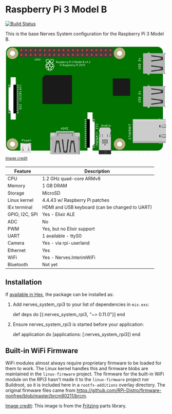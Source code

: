 # Raspberry Pi 3 Model B
[![Build Status](https://travis-ci.org/nerves-project/nerves_system_rpi3.png?branch=master)](https://travis-ci.org/nerves-project/nerves_system_rpi3)

This is the base Nerves System configuration for the Raspberry Pi 3 Model B.

![Fritzing Raspberry Pi 3 image](assets/images/raspberry-pi-3-model-b.png)
<br><sup>[Image credit](#fritzing)</sup>

| Feature              | Description                     |
| -------------------- | ------------------------------- |
| CPU                  | 1.2 GHz quad-core ARMv8         |
| Memory               | 1 GB DRAM                       |
| Storage              | MicroSD                         |
| Linux kernel         | 4.4.43 w/ Raspberry Pi patches  |
| IEx terminal         | HDMI and USB keyboard (can be changed to UART)   |
| GPIO, I2C, SPI       | Yes - Elixir ALE                |
| ADC                  | No                              |
| PWM                  | Yes, but no Elixir support      |
| UART                 | 1 available - ttyS0             |
| Camera               | Yes - via rpi-userland          |
| Ethernet             | Yes                             |
| WiFi                 | Yes - Nerves.InterimWiFi        |
| Bluetooth            | Not yet                         |

## Installation

If [available in Hex](https://hex.pm/docs/publish), the package can be installed as:

  1. Add nerves_system_rpi3 to your list of dependencies in `mix.exs`:

        def deps do
          [{:nerves_system_rpi3, "~> 0.11.0"}]
        end

  2. Ensure nerves_system_rpi3 is started before your application:

        def application do
          [applications: [:nerves_system_rpi3]]
        end

## Built-in WiFi Firmware

WiFi modules almost always require proprietary firmware to be loaded for them to work. The
Linux kernel handles this and firmware blobs are maintained in the
`linux-firmware` project. The firmware for the built-in WiFi module on the RPi3
hasn't made it to the `linux-firmware` project nor Buildroot, so it is included
here in a `rootfs-additions` overlay directory. The original firmware files came from
https://github.com/RPi-Distro/firmware-nonfree/blob/master/brcm80211/brcm.

[Image credit](#fritzing): This image is from the [Fritzing](http://fritzing.org/home/) parts library.
